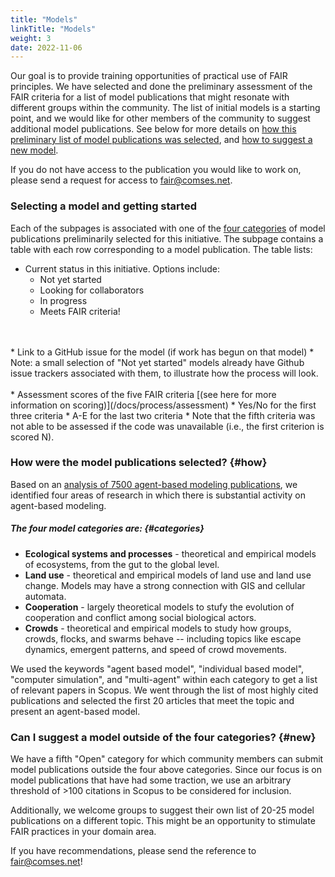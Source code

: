 ```yaml
---
title: "Models"
linkTitle: "Models"
weight: 3
date: 2022-11-06
---
```


Our goal is to provide training opportunities of practical use of FAIR principles. We have selected and done the preliminary assessment of the FAIR criteria for a list of model publications that might resonate with different groups within the community. The list of initial models is a starting point, and we would like for other members of the community to suggest additional model publications. See below for more details on [how this preliminary list of model publications was selected](/docs/models/#how), and [how to suggest a new model](/docs/models/#new).

If you do not have access to the publication you would like to work on, please send a request for access to fair@comses.net.

### Selecting a model and getting started

Each of the subpages is associated with one of the [four categories](/docs/models/#categories) of model publications preliminarily selected for this initiative. The subpage contains a table with each row corresponding to a model publication. The table lists:

* Current status in this initiative. Options include:
  * Not yet started
  * Looking for collaborators
  * In progress
  * Meets FAIR criteria!
<br>
<br>
* Link to a GitHub issue for the model (if work has begun on that model)
  * Note: a small selection of "Not yet started" models already have Github issue trackers associated with them, to illustrate how the process will look.
<br>
<br>
* Assessment scores of the five FAIR criteria [(see here for more information on scoring)](/docs/process/assessment)
  * Yes/No for the first three criteria
  * A-E for the last two criteria
  * Note that the fifth criteria was not able to be assessed if the code was unavailable (i.e., the first criterion is scored N).

### How were the model publications selected? {#how}

Based on an [analysis of 7500 agent-based modeling publications](https://doi.org/10.1016/j.envsoft.2020.104873), we identified four areas of research in which there is substantial activity on agent-based modeling.

##### The four model categories are: {#categories}
* __Ecological systems and processes__ - theoretical and empirical models of ecosystems, from the gut to the global level.
* __Land use__ - theoretical and empirical models of land use and land use change. Models may have a strong connection with GIS and cellular automata.
* __Cooperation__ - largely theoretical models to stufy the evolution of cooperation and conflict among social biological actors.
* __Crowds__ - theoretical and empirical models to study how groups, crowds, flocks, and swarms behave -- including topics like escape dynamics, emergent patterns, and speed of crowd movements.

We used the keywords "agent based model", "individual based model", "computer simulation", and "multi-agent" within each category to get a list of relevant papers in Scopus. We went through the list of most highly cited publications and selected the first 20 articles that meet the topic and present an agent-based model.

### Can I suggest a model outside of the four categories? {#new}

We have a fifth "Open" category for which community members can submit model publications outside the four above categories. Since our focus is on model publications that have had some traction, we use an arbitrary threshold of >100 citations in Scopus to be considered for inclusion.

Additionally, we welcome groups to suggest their own list of 20-25 model publications on a different topic. This might be an opportunity to stimulate FAIR practices in your domain area.

If you have recommendations, please send the reference to fair@comses.net!
